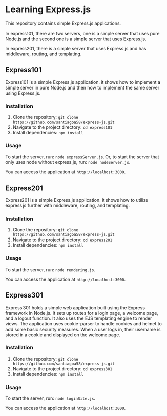 # Learning Express.js

This repository contains simple Express.js applications.

In express101, there are two servers, one is a simple server that uses pure Node.js and the second one is a simple server that uses Express.js.

In express201, there is a simple server that uses Express.js and has middleware, routing, and templating.

## Express101

Express101 is a simple Express.js application. it shows how to implement a simple server in pure Node.js and then how to implement the same server using Express.js.

### Installation

1. Clone the repository: `git clone https://github.com/santiagoa58/express-js.git`
2. Navigate to the project directory: `cd express101`
3. Install dependencies: `npm install`

### Usage

To start the server, run: `node expressServer.js`.
Or, to start the server that only uses node without express.js, run: `node nodeServer.js`.

You can access the application at `http://localhost:3000`.

## Express201

Express201 is a simple Express.js application. It shows how to utilize express js further with middleware, routing, and templating.

### Installation

1. Clone the repository: `git clone https://github.com/santiagoa58/express-js.git`
2. Navigate to the project directory: `cd express201`
3. Install dependencies: `npm install`

### Usage

To start the server, run: `node rendering.js`.

You can access the application at `http://localhost:3000`.

## Express301

Express 301 holds a simple web application built using the Express framework in Node.js. It sets up routes for a login page, a welcome page, and a logout function. It also uses the EJS templating engine to render views. The application uses cookie-parser to handle cookies and helmet to add some basic security measures. When a user logs in, their username is stored in a cookie and displayed on the welcome page.

### Installation

1. Clone the repository: `git clone https://github.com/santiagoa58/express-js.git`
2. Navigate to the project directory: `cd express301`
3. Install dependencies: `npm install`

### Usage

To start the server, run: `node loginSite.js`.

You can access the application at `http://localhost:3000`.
